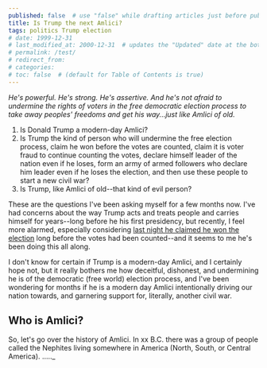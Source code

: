 ```yaml
---
published: false  # use "false" while drafting articles just before publishing
title: Is Trump the next Amlici?
tags: politics Trump election
# date: 1999-12-31
# last_modified_at: 2000-12-31  # updates the "Updated" date at the bottom!
# permalink: /test/
# redirect_from: 
# categories: 
# toc: false  # (default for Table of Contents is true)
---
```


_He's powerful. He's strong. He's assertive. And he's not afraid to undermine the rights of voters in the free democratic election process to take away peoples' freedoms and get his way...just like Amlici of old._

1. Is Donald Trump a modern-day Amlici?
1. Is Trump the kind of person who will undermine the free election process, claim he won before the votes are counted, claim it is voter fraud to continue counting the votes, declare himself leader of the nation even if he loses, form an army of armed followers who declare him leader even if he loses the election, and then use these people to start a new civil war?
1. Is Trump, like Amlici of old--that kind of evil person? 

These are the questions I've been asking myself for a few months now. I've had concerns about the way Trump acts and treats people and carries himself for years--long before he his first presidency, but recently, I feel more alarmed, especially considering [last night he claimed he won the election][washington_post] long before the votes had been counted--and it seems to me he's been doing this all along. 

I don't know for certain if Trump is a modern-day Amlici, and I certainly hope not, but it really bothers me how deceitful, dishonest, and undermining he is of the democratic (free world) election process, and I've been wondering for months if he is a modern day Amlici intentionally driving our nation towards, and garnering support for, literally, another civil war.

## Who is Amlici?

So, let's go over the history of Amlici. In xx B.C. there was a group of people called the Nephites living somewhere in America (North, South, or Central America). ....._


  [washington_post]: https://www.washingtonpost.com/elections/2020/11/03/trump-biden-election-live-updates/


